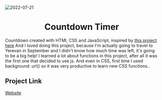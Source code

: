 ![2022-07-21](https://user-images.githubusercontent.com/108016103/180257793-4ca59710-9219-4b1c-aa1d-3a2801750b1f.png)

<h1 align="center">Countdown Timer</h1>

Countdown created with HTMl, CSS and JavaScript, inspired by <a href="https://www.youtube.com/watch?v=dtKciwk_si4&t=1033s">this project here</a> And I loved doing this project, because I'm actually going to travel to Yerevan in September and I didn't know how much time was left, it's going to be a big help! I learned a lot about functions in this project, after all it was the first one that decided to use js. And even in CSS, first time I used background: url() so it was very productive to learn new CSS functions.</a>.


## Project Link
[Website](https://ahristudies.github.io/countdown-timer/)

